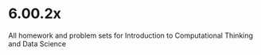 # 6.00.2x
All homework and problem sets for Introduction to Computational Thinking and Data Science
